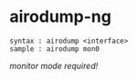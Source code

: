 # airodump-ng
    syntax : airodump <interface>
    sample : airodump mon0

*monitor mode required!*